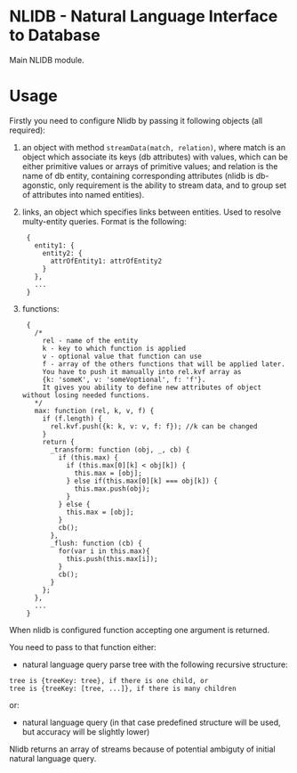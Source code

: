 NLIDB - Natural Language Interface to Database
==============================================

Main NLIDB module.

Usage
=====

Firstly you need to configure Nlidb by passing it following objects (all required):

1. an object with method ```streamData(match, relation)```, where match is an object which associate its keys (db attributes) with values, which can be either primitive values or arrays of primitive values; and relation is the name of db entity, containing corresponding attributes (nlidb is db-agonstic, only requirement is the ability to stream data, and to group set of attributes into named entities).
2. links, an object which specifies links between entities. Used to resolve multy-entity queries. Format is the following:
           
        {
          entity1: {
            entity2: {
              attrOfEntity1: attrOfEntity2
            }
          },
          ...
        }
3. functions:

        {
          /*
            rel - name of the entity
            k - key to which function is applied
            v - optional value that function can use
            f - array of the others functions that will be applied later.
            You have to push it manually into rel.kvf array as 
            {k: 'someK', v: 'someVoptional', f: 'f'}. 
            It gives you ability to define new attributes of object without losing needed functions. 
          */
          max: function (rel, k, v, f) { 
            if (f.length) {
              rel.kvf.push({k: k, v: v, f: f}); //k can be changed
            }
            return {
              _transform: function (obj, _, cb) {
                if (this.max) {
                  if (this.max[0][k] < obj[k]) {
                    this.max = [obj];
                  } else if(this.max[0][k] === obj[k]) {
                    this.max.push(obj);
                  }
                } else {
                  this.max = [obj];
                }
                cb();   
              },
              _flush: function (cb) {
                for(var i in this.max){
                  this.push(this.max[i]);
                }
                cb();
              }
            };
          },
          ...
        }

When nlidb is configured function accepting one argument is returned.

You need to pass to that function either:

- natural language query parse tree with the following recursive structure:
```
tree is {treeKey: tree}, if there is one child, or
tree is {treeKey: [tree, ...]}, if there is many children
```

or:

- natural language query (in that case predefined structure will be used, but accuracy will be slightly lower)

Nlidb returns an array of streams because of potential ambiguty of initial natural language query.
